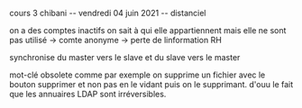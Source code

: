 cours 3 chibani -- vendredi 04 juin 2021 -- distanciel

on a des comptes inactifs
on sait à qui elle appartiennent mais elle ne sont pas utilisé -> comte anonyme -> perte de linformation RH



synchronise du master vers le slave
et du slave vers le master




mot-clé obsolete comme par exemple on supprime un fichier avec le bouton supprimer et non pas en le vidant puis on le supprimant. d'ouu le fait que les annuaires LDAP sont irréversibles.
